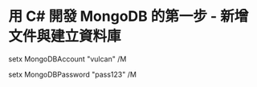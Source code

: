 # 用 C# 開發 MongoDB 的第一步 - 新增文件與建立資料庫

setx MongoDBAccount "vulcan" /M

setx MongoDBPassword "pass123" /M




